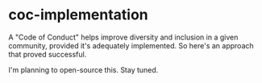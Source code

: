 # coc-implementation
A "Code of Conduct" helps improve diversity and inclusion in a given community, provided it's adequately implemented. So here's an approach that proved successful.

I'm planning to open-source this. Stay tuned.
